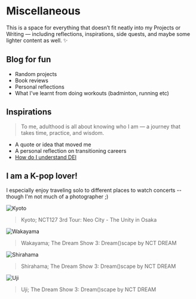 
# Miscellaneous

This is a space for everything that doesn’t fit neatly into my Projects or Writing — including reflections, inspirations, side quests, and maybe some lighter content as well. ✨

## Blog for fun
- Random projects
- Book reviews
- Personal reflections
- What I've learnt from doing workouts (badminton, running etc)

## Inspirations
>To me, adulthood is all about knowing who I am — a journey that takes time, practice, and wisdom.

- A quote or idea that moved me
- A personal reflection on transitioning careers
- [How do I understand DEI](inspirations/DEI.md)
 
## I am a K-pop lover!
I especially enjoy traveling solo to different places to watch concerts -- though I'm not much of a photographer ;)

![Kyoto](images/Kyoto1.jpg)
> Kyoto; NCT127 3rd Tour: Neo City - The Unity in Osaka

![Wakayama](images/Wakayama.jpg)
> Wakayama; The Dream Show 3: Dream()scape by NCT DREAM

![Shirahama](images/Shirahama.jpg)
> Shirahama; The Dream Show 3: Dream()scape by NCT DREAM

![Uji](images/Uji.jpg)
> Uji; The Dream Show 3: Dream()scape by NCT DREAM
